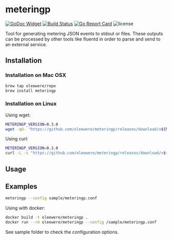 # meteringp

[![GoDoc Widget](https://godoc.org/github.com/oleewere/meteringp/producer?status.svg)](https://godoc.org/github.com/oleewere/meteringp/producer)
[![Build Status](https://travis-ci.org/oleewere/meteringp.svg?branch=master)](https://travis-ci.org/oleewere/meteringp)
[![Go Report Card](https://goreportcard.com/badge/github.com/oleewere/meteringp)](https://goreportcard.com/report/github.com/oleewere/meteringp)
![license](http://img.shields.io/badge/license-Apache%20v2-blue.svg)

Tool for generating metering JSON events to stdout or files. These outputs can be processed by other tools like fluentd in order to parse and send to an external service.

## Installation 

### Installation on Mac OSX
```bash
brew tap oleewere/repo
brew install meteringp
```

### Installation on Linux

Using wget:
```bash
METERINGP_VERSION=0.3.0
wget -qO- "https://github.com/oleewere/meteringp/releases/download/v${METERINGP_VERSION}/meteringp_${METERINGP_VERSION}_linux_64-bit.tar.gz" | tar -C /usr/bin -zxv meteringp
```

Using curl:
```bash
METERINGP_VERSION=0.3.0
curl -L -s "https://github.com/oleewere/meteringp/releases/download/v${METERINGP_VERSION}/meteringp_${METERINGP_VERSION}_linux_64-bit.tar.gz" | tar -C /usr/bin -xzv meteringp
```

## Usage

## Examples

```bash
meteringp --config sample/meteringp.conf
```

Using with docker:

```bash
docker build -t oleewere/meteringp .
docker run --rm oleewere/meteringp --config /sample/meteringp.conf
```

See sample folder to check the configuration options.
